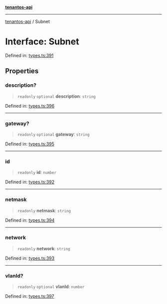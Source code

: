 [**tenantos-api**](../README.md)

***

[tenantos-api](../globals.md) / Subnet

# Interface: Subnet

Defined in: [types.ts:391](https://github.com/shadmanZero/tenantos-api/blob/b1ba837cafbeb4e057ec12e90b81a7c5ea5b383f/src/types.ts#L391)

## Properties

### description?

> `readonly` `optional` **description**: `string`

Defined in: [types.ts:396](https://github.com/shadmanZero/tenantos-api/blob/b1ba837cafbeb4e057ec12e90b81a7c5ea5b383f/src/types.ts#L396)

***

### gateway?

> `readonly` `optional` **gateway**: `string`

Defined in: [types.ts:395](https://github.com/shadmanZero/tenantos-api/blob/b1ba837cafbeb4e057ec12e90b81a7c5ea5b383f/src/types.ts#L395)

***

### id

> `readonly` **id**: `number`

Defined in: [types.ts:392](https://github.com/shadmanZero/tenantos-api/blob/b1ba837cafbeb4e057ec12e90b81a7c5ea5b383f/src/types.ts#L392)

***

### netmask

> `readonly` **netmask**: `string`

Defined in: [types.ts:394](https://github.com/shadmanZero/tenantos-api/blob/b1ba837cafbeb4e057ec12e90b81a7c5ea5b383f/src/types.ts#L394)

***

### network

> `readonly` **network**: `string`

Defined in: [types.ts:393](https://github.com/shadmanZero/tenantos-api/blob/b1ba837cafbeb4e057ec12e90b81a7c5ea5b383f/src/types.ts#L393)

***

### vlanId?

> `readonly` `optional` **vlanId**: `number`

Defined in: [types.ts:397](https://github.com/shadmanZero/tenantos-api/blob/b1ba837cafbeb4e057ec12e90b81a7c5ea5b383f/src/types.ts#L397)
